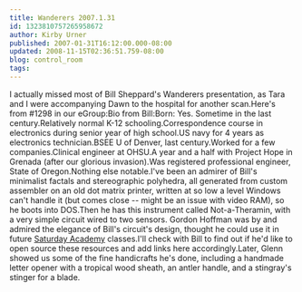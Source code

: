 ```yaml
---
title: Wanderers 2007.1.31
id: 1323810757265958672
author: Kirby Urner
published: 2007-01-31T16:12:00.000-08:00
updated: 2008-11-15T02:36:51.759-08:00
blog: control_room
tags: 
---
```


I actually missed most of Bill Sheppard's Wanderers presentation, as Tara and I were accompanying Dawn to the hospital for another scan.Here's from #1298 in our eGroup:Bio from Bill:Born: Yes. Sometime in the last century.Relatively normal K-12 schooling.Correspondence course in electronics during senior year of high school.US navy for 4 years as electronics technician.BSEE U of Denver, last century.Worked for a few companies.Clinical engineer at OHSU.A year and a half with Project Hope in Grenada (after our glorious invasion).Was registered professional engineer, State of Oregon.Nothing else notable.I've been an admirer of Bill's minimalist factals and stereographic polyhedra, all generated from custom assembler on an old dot matrix printer, written at so low a level Windows can't handle it (but comes close -- might be an issue with video RAM), so he boots into DOS.Then he has this instrument called Not-a-Theramin, with a very simple circuit wired to two sensors. Gordon Hoffman was by and admired the elegance of Bill's circuit's design, thought he could use it in future [Saturday Academy](http://worldgame.blogspot.com/2006/03/cocktail-party.html) classes.I'll check with Bill to find out if he'd like to open source these resources and add links here accordingly.[](https://blogger.googleusercontent.com/img/b/R29vZ2xl/AVvXsEgSwcMGGv0H0rpN70Jz9Jsk_A6mAhnQgb8CguqvxliFPTZOtJxZyzRRu5BaLv0dfUR7FZCV_MuAzCaDcR_a0SBv2wNF9phBMRFfGsUwsw3EaEonDUyb1pGMZEUH3e900syu_IIr/s1600-h/notatheramin.jpg)Later, Glenn showed us some of the fine handicrafts he's done, including a handmade letter opener with a tropical wood sheath, an antler handle, and a stingray's stinger for a blade.